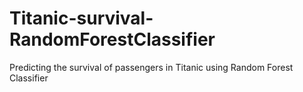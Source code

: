 # Titanic-survival-RandomForestClassifier
Predicting the survival of passengers in Titanic using Random Forest Classifier
